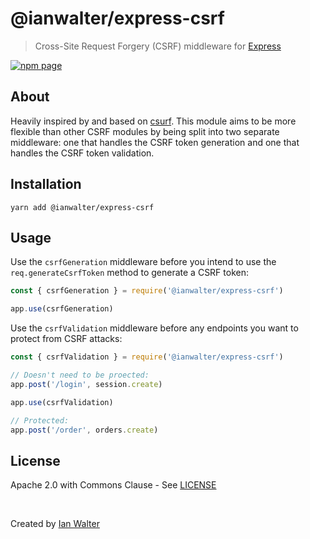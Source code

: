 # @ianwalter/express-csrf
> Cross-Site Request Forgery (CSRF) middleware for [Express][expressUrl]

[![npm page][npmImage]][npmUrl]

## About

Heavily inspired by and based on [csurf][csurfUrl]. This module aims to be more
flexible than other CSRF modules by being split into two separate middleware:
one that handles the CSRF token generation and one that handles the CSRF token
validation.

## Installation

```console
yarn add @ianwalter/express-csrf
```

## Usage

Use the `csrfGeneration` middleware before you intend to use the
`req.generateCsrfToken` method to generate a CSRF token:

```js
const { csrfGeneration } = require('@ianwalter/express-csrf')

app.use(csrfGeneration)
```

Use the `csrfValidation` middleware before any endpoints you want to protect
from CSRF attacks:

```js
const { csrfValidation } = require('@ianwalter/express-csrf')

// Doesn't need to be proected:
app.post('/login', session.create)

app.use(csrfValidation)

// Protected:
app.post('/order', orders.create)
```

## License

Apache 2.0 with Commons Clause - See [LICENSE][licenseUrl]

&nbsp;

Created by [Ian Walter](https://iankwalter.com)

[expressUrl]: https://expressjs.com/
[npmImage]: https://img.shields.io/npm/v/@ianwalter/express-csrf.svg
[npmUrl]: https://www.npmjs.com/package/@ianwalter/express-csrf
[csurfUrl]: https://github.com/expressjs/csurf
[licenseUrl]: https://github.com/ianwalter/express-csrf/blob/master/LICENSE

